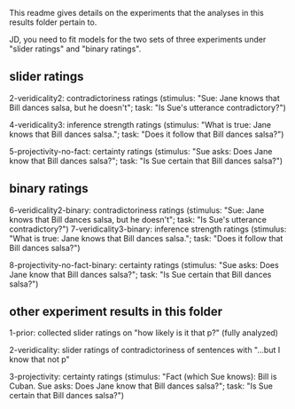 This readme gives details on the experiments that the analyses in this results folder pertain to.

JD, you need to fit models for the two sets of three experiments under "slider ratings" and "binary ratings".

## slider ratings
2-veridicality2: contradictoriness ratings (stimulus: "Sue: Jane knows that Bill dances salsa, but he doesn't"; task: "Is Sue's utterance contradictory?")

4-veridicality3: inference strength ratings (stimulus: "What is true: Jane knows that Bill dances salsa."; task: "Does it follow that Bill dances salsa?")

5-projectivity-no-fact: certainty ratings (stimulus: "Sue asks: Does Jane know that Bill dances salsa?"; task: "Is Sue certain that Bill dances salsa?")


## binary ratings
6-veridicality2-binary: contradictoriness ratings (stimulus: "Sue: Jane knows that Bill dances salsa, but he doesn't"; task: "Is Sue's utterance contradictory?")
7-veridicality3-binary: inference strength ratings (stimulus: "What is true: Jane knows that Bill dances salsa."; task: "Does it follow that Bill dances salsa?")

8-projectivity-no-fact-binary: certainty ratings (stimulus: "Sue asks: Does Jane know that Bill dances salsa?"; task: "Is Sue certain that Bill dances salsa?")

## other experiment results in this folder
1-prior: collected slider ratings on "how likely is it that p?" (fully analyzed)

2-veridicality: slider ratings of contradictoriness of sentences with "...but I know that not p"

3-projectivity: certainty ratings (stimulus: "Fact (which Sue knows): Bill is Cuban. Sue asks: Does Jane know that Bill dances salsa?"; task: "Is Sue certain that Bill dances salsa?")



